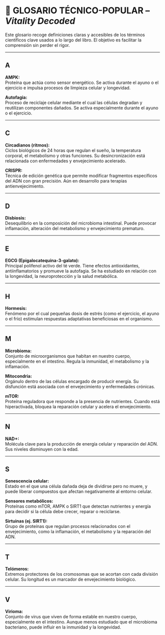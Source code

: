 # 📖 GLOSARIO TÉCNICO-POPULAR – *Vitality Decoded*

Este glosario recoge definiciones claras y accesibles de los términos científicos clave usados a lo largo del libro. El objetivo es facilitar la comprensión sin perder el rigor.

---

## A

**AMPK:**  
Proteína que actúa como sensor energético. Se activa durante el ayuno o el ejercicio e impulsa procesos de limpieza celular y longevidad.

**Autofagia:**  
Proceso de reciclaje celular mediante el cual las células degradan y reutilizan componentes dañados. Se activa especialmente durante el ayuno o el ejercicio.

---

## C

**Circadianos (ritmos):**  
Ciclos biológicos de 24 horas que regulan el sueño, la temperatura corporal, el metabolismo y otras funciones. Su desincronización está relacionada con enfermedades y envejecimiento acelerado.

**CRISPR:**  
Técnica de edición genética que permite modificar fragmentos específicos del ADN con gran precisión. Aún en desarrollo para terapias antienvejecimiento.

---

## D

**Disbiosis:**  
Desequilibrio en la composición del microbioma intestinal. Puede provocar inflamación, alteración del metabolismo y envejecimiento prematuro.

---

## E

**EGCG (Epigalocatequina-3-galato):**  
Principal polifenol activo del té verde. Tiene efectos antioxidantes, antiinflamatorios y promueve la autofagia. Se ha estudiado en relación con la longevidad, la neuroprotección y la salud metabólica.

---

## H

**Hormesis:**  
Fenómeno por el cual pequeñas dosis de estrés (como el ejercicio, el ayuno o el frío) estimulan respuestas adaptativas beneficiosas en el organismo.

---

## M

**Microbioma:**  
Conjunto de microorganismos que habitan en nuestro cuerpo, especialmente en el intestino. Regula la inmunidad, el metabolismo y la inflamación.

**Mitocondria:**  
Orgánulo dentro de las células encargado de producir energía. Su disfunción está asociada con el envejecimiento y enfermedades crónicas.

**mTOR:**  
Proteína reguladora que responde a la presencia de nutrientes. Cuando está hiperactivada, bloquea la reparación celular y acelera el envejecimiento.

---

## N

**NAD+:**  
Molécula clave para la producción de energía celular y reparación del ADN. Sus niveles disminuyen con la edad.

---

## S

**Senescencia celular:**  
Estado en el que una célula dañada deja de dividirse pero no muere, y puede liberar compuestos que afectan negativamente al entorno celular.

**Sensores metabólicos:**  
Proteínas como mTOR, AMPK o SIRT1 que detectan nutrientes y energía para decidir si la célula debe crecer, reparar o reciclarse.

**Sirtuinas (ej. SIRT1):**  
Grupo de proteínas que regulan procesos relacionados con el envejecimiento, como la inflamación, el metabolismo y la reparación del ADN.

---

## T

**Telómeros:**  
Extremos protectores de los cromosomas que se acortan con cada división celular. Su longitud es un marcador de envejecimiento biológico.

---

## V

**Virioma:**  
Conjunto de virus que viven de forma estable en nuestro cuerpo, especialmente en el intestino. Aunque menos estudiado que el microbioma bacteriano, puede influir en la inmunidad y la longevidad.

